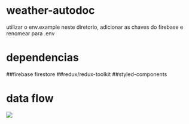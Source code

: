 # weather-autodoc

utilizar o env.example neste diretorio, adicionar as chaves do firebase e renomear para .env

# dependencias

##firebase firestore
##redux/redux-toolkit
##styled-components

# data flow
![](https://i.imgur.com/E91tAHx.png)
